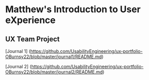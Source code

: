 # Matthew's Introduction to User eXperience


## UX Team Project


[Journal 1] (https://github.com/UsabilityEngineering/ux-portfolio-OBurnsy22/blob/master/journal1/README.md)

[Journal 2] (https://github.com/UsabilityEngineering/ux-portfolio-OBurnsy22/blob/master/journal2/README.md)

